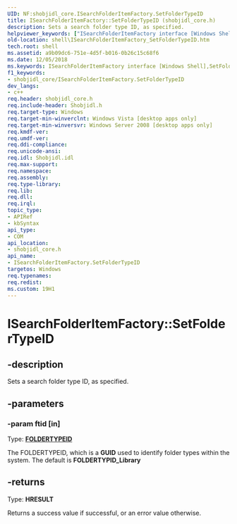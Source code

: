 ```yaml
---
UID: NF:shobjidl_core.ISearchFolderItemFactory.SetFolderTypeID
title: ISearchFolderItemFactory::SetFolderTypeID (shobjidl_core.h)
description: Sets a search folder type ID, as specified.helpviewer_keywords: ["ISearchFolderItemFactory interface [Windows Shell]","SetFolderTypeID method","ISearchFolderItemFactory.SetFolderTypeID","ISearchFolderItemFactory::SetFolderTypeID","SetFolderTypeID","SetFolderTypeID method [Windows Shell]","SetFolderTypeID method [Windows Shell]","ISearchFolderItemFactory interface","_shell_ISearchFolderItemFactory_SetFolderTypeID","shell.ISearchFolderItemFactory_SetFolderTypeID","shobjidl_core/ISearchFolderItemFactory::SetFolderTypeID"]
old-location: shell\ISearchFolderItemFactory_SetFolderTypeID.htm
tech.root: shell
ms.assetid: a9b09dc6-751e-4d5f-b016-0b26c15c68f6
ms.date: 12/05/2018
ms.keywords: ISearchFolderItemFactory interface [Windows Shell],SetFolderTypeID method, ISearchFolderItemFactory.SetFolderTypeID, ISearchFolderItemFactory::SetFolderTypeID, SetFolderTypeID, SetFolderTypeID method [Windows Shell], SetFolderTypeID method [Windows Shell],ISearchFolderItemFactory interface, _shell_ISearchFolderItemFactory_SetFolderTypeID, shell.ISearchFolderItemFactory_SetFolderTypeID, shobjidl_core/ISearchFolderItemFactory::SetFolderTypeID
f1_keywords:
- shobjidl_core/ISearchFolderItemFactory.SetFolderTypeID
dev_langs:
- c++
req.header: shobjidl_core.h
req.include-header: Shobjidl.h
req.target-type: Windows
req.target-min-winverclnt: Windows Vista [desktop apps only]
req.target-min-winversvr: Windows Server 2008 [desktop apps only]
req.kmdf-ver: 
req.umdf-ver: 
req.ddi-compliance: 
req.unicode-ansi: 
req.idl: Shobjidl.idl
req.max-support: 
req.namespace: 
req.assembly: 
req.type-library: 
req.lib: 
req.dll: 
req.irql: 
topic_type:
- APIRef
- kbSyntax
api_type:
- COM
api_location:
- shobjidl_core.h
api_name:
- ISearchFolderItemFactory.SetFolderTypeID
targetos: Windows
req.typenames: 
req.redist: 
ms.custom: 19H1
---
```


# ISearchFolderItemFactory::SetFolderTypeID


## -description


Sets a search folder type ID, as specified.


## -parameters




### -param ftid [in]

Type: <b><a href="https://docs.microsoft.com/windows/desktop/shell/foldertypeid">FOLDERTYPEID</a></b>

The FOLDERTYPEID, which is a <b>GUID</b> used to identify folder types within the system. The default is <b>FOLDERTYPID_Library</b>


## -returns



Type: <b>HRESULT</b>

Returns a success value if successful, or an error value otherwise.



